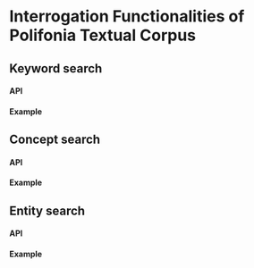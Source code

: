 # Interrogation Functionalities of Polifonia Textual Corpus

## Keyword search

#### API

#### Example

## Concept search

#### API

#### Example

## Entity search

#### API

#### Example